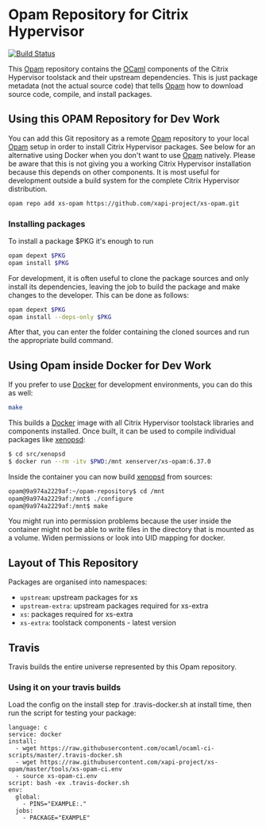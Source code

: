 # Opam Repository for Citrix Hypervisor

[![Build Status](https://travis-ci.org/xapi-project/xs-opam.svg?branch=master)](https://travis-ci.org/xapi-project/xs-opam)

This [Opam] repository contains the [OCaml] components of the Citrix
Hypervisor toolstack and their upstream dependencies. This is just
package metadata (not the actual source code) that tells [Opam] how to
download source code, compile, and install packages.

## Using this OPAM Repository for Dev Work

You can add this Git repository as a remote [Opam] repository to your
local [Opam] setup in order to install Citrix Hypervisor packages. See
below for an alternative using Docker when you don't want to use [Opam]
natively. Please be aware that this is not giving you a working Citrix
Hypervisor installation because this depends on other components. It is
most useful for development outside a build system for the complete
Citrix Hypervisor distribution.

```bash
opam repo add xs-opam https://github.com/xapi-project/xs-opam.git
```

### Installing packages

To install a package $PKG it's enough to run

```bash
opam depext $PKG
opam install $PKG
```

For development, it is often useful to clone the package sources and
only install its dependencies, leaving the job to build the package and
make changes to the developer.  This can be done as follows:

```bash
opam depext $PKG
opam install --deps-only $PKG
```

After that, you can enter the folder containing the cloned sources and
run the appropriate build command.

## Using Opam inside Docker for Dev Work

If you prefer to use [Docker] for development environments, you can
do this as well:

```bash
make
```

This builds a [Docker] image with all Citrix Hypervisor toolstack
libraries and components installed. Once built, it can be used to
compile individual packages like [xenopsd]:


```bash
$ cd src/xenopsd
$ docker run --rm -itv $PWD:/mnt xenserver/xs-opam:6.37.0
```
Inside the container you can now build [xenopsd] from sources:

```bash
opam@9a974a2229af:~/opam-repository$ cd /mnt
opam@9a974a2229af:/mnt$ ./configure
opam@9a974a2229af:/mnt$ make
```

You might run into permission problems because the user inside the
container might not be able to write files in the directory that is
mounted as a volume. Widen permissions or look into UID mapping for
docker.

## Layout of This Repository

Packages are organised into namespaces:

* `upstream`: upstream packages for xs
* `upstream-extra`: upstream packages required for xs-extra
* `xs`: packages required for xs-extra
* `xs-extra`: toolstack components - latest version

## Travis

Travis builds the entire universe represented by this Opam repository.

[Opam]:   http://opam.ocaml.org
[OCaml]:  http:/ocaml.org
[Travis]: https://travis-ci.org/xapi-project/xs-opam
[Docker]: https://www.docker.com/
[xenopsd]: https://github.com/xapi-project/xenopsd

### Using it on your travis builds

Load the config on the install step for .travis-docker.sh at install time, then run the script for testing your package:
```
language: c
service: docker
install:
  - wget https://raw.githubusercontent.com/ocaml/ocaml-ci-scripts/master/.travis-docker.sh
  - wget https://raw.githubusercontent.com/xapi-project/xs-opam/master/tools/xs-opam-ci.env
  - source xs-opam-ci.env
script: bash -ex .travis-docker.sh
env:
  global:
    - PINS="EXAMPLE:."
  jobs:
    - PACKAGE="EXAMPLE"
```
